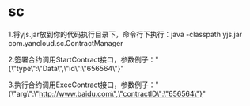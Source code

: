 # sc
1.将yjs.jar放到你的代码执行目录下，命令行下执行：java -classpath yjs.jar com.yancloud.sc.ContractManager

2.签署合约调用StartContract接口，参数例子："{\\"type\\":\\"Data\\",\\"id\\":\\"656564\\"}"

3.执行合约调用ExecContract接口，参数例子："{\\"arg\\":\\"http://www.baidu.com\",\"contractID\":\"656564\"}"